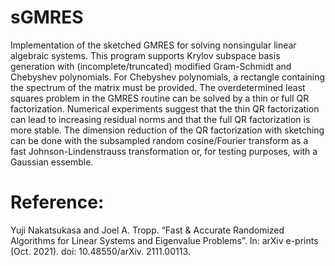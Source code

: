 # sGMRES
Implementation of the sketched GMRES for solving nonsingular linear algebraic systems. This program supports Krylov subspace basis generation with (incomplete/truncated) modified Gram-Schmidt and Chebyshev polynomials. For Chebyshev polynomials, a rectangle containing the spectrum of the matrix must be provided. The overdetermined least squares problem in the GMRES routine can be solved by a thin or full QR factorization. Numerical experiments suggest that the thin QR factorization can lead to increasing residual norms and that the full QR factorization is more stable. The dimension reduction of the QR factorization with sketching can be done with the subsampled random cosine/Fourier transform as a fast Johnson-Lindenstrauss transformation or, for testing purposes, with a Gaussian essemble.

# Reference:
Yuji Nakatsukasa and Joel A. Tropp. “Fast & Accurate Randomized Algorithms for Linear
Systems and Eigenvalue Problems”. In: arXiv e-prints (Oct. 2021). doi: 10.48550/arXiv.
2111.00113.
